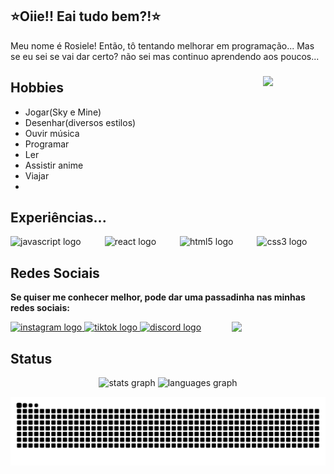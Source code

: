 <h2 align="left">⭐Oiie!! Eai tudo bem?!⭐</h2>
<p align="left"> Meu nome é Rosiele! Então, tô tentando melhorar em programação... Mas se eu sei se vai dar certo? não sei mas continuo aprendendo aos poucos...<?p>

###

 <img width=100 heigth=200 align="right" src="https://i.pinimg.com/originals/9d/dd/0c/9ddd0cf77c1d495dd57e8ca2a37a7906.gif"/>

## **Hobbies**
  * Jogar(Sky e Mine)
  * Desenhar(diversos estilos)
  * Ouvir música
  * Programar
  * Ler
  * Assistir anime
  * Viajar
  * 

###

## **Experiências...**
<div>
  <div align="left">
  <img src="https://cdn.jsdelivr.net/gh/devicons/devicon/icons/javascript/javascript-original.svg" height="60" alt="javascript logo"  />
  <img width="30" />
  <img src="https://cdn.jsdelivr.net/gh/devicons/devicon/icons/react/react-original.svg" height="60" alt="react logo"  />
  <img width="30" />
  <img src="https://cdn.jsdelivr.net/gh/devicons/devicon/icons/html5/html5-original.svg" height="60" alt="html5 logo"  />
  <img width="30" />
  <img src="https://cdn.jsdelivr.net/gh/devicons/devicon/icons/css3/css3-original.svg" height="60" alt="css3 logo"  />
</div>

###

## **Redes Sociais**
**Se quiser me conhecer melhor, pode dar uma passadinha nas minhas redes sociais:**
<div align="left">
 <a href="https://www.instagram.com/@seuusuario" target="_blank">
  <img src="https://img.shields.io/static/v1?message=Instagram&logo=instagram&label=&color=E4405F&logoColor=white&labelColor=&style=for-the-badge" height="35" alt="instagram logo"  /> 
 </a>
 
 <a href="https://www.tiktok.com/@seuusuario" target="_blank">
  <img src="https://img.shields.io/static/v1?message=TikTok&logo=tiktok&label=&color=000000&logoColor=white&labelColor=&style=for-the-badge" height="35" alt="tiktok logo" />
</a>
 <a href="https://discord.com/@seuusuario" target="_blank">
  <img src="https://img.shields.io/static/v1?message=Discord&logo=discord&label=&color=7289DA&logoColor=white&labelColor=&style=for-the-badge" height="35" alt="discord logo"  />
 </a>
    <img width=150 heigth=150  align="right" src="https://i.gifer.com/5FBP.gif"/>

    
  ###


## **Status**
<div align="center">
  <img src="https://github-readme-stats.vercel.app/api?username=RosieleSousa&hide_title=false&hide_rank=false&show_icons=true&include_all_commits=true&count_private=true&disable_animations=false&theme=dracula&locale=en&hide_border=false" height="150" alt="stats graph"  />
  <img src="https://github-readme-stats.vercel.app/api/top-langs?username=RosieleSousa&locale=en&hide_title=false&layout=compact&card_width=320&langs_count=5&theme=dracula&hide_border=false" height="150" alt="languages graph"  />
</div>
 
![Snake animation](https://github.com/RosieleSousa/RosieleSousa/blob/output/python_bem_boiola.svg)
</div>

###

<br clear="both">
